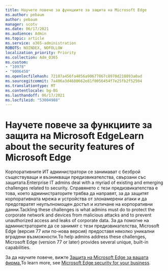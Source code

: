```yaml
---
title: Научете повече за функциите за защита на Microsoft Edge
ms.author: pebaum
author: pebaum
manager: scotv
ms.date: 06/17/2021
ms.audience: Admin
ms.topic: article
ms.service: o365-administration
ROBOTS: NOINDEX, NOFOLLOW
localization_priority: Priority
ms.collection: Adm_O365
ms.custom:
- "10978"
- "9006450"
ms.openlocfilehash: 72107a456fa4856a90677867c8970d218893a0ad
ms.sourcegitcommit: 7a406a3d4680662e81f0056454f7e25fb2f52504
ms.translationtype: MT
ms.contentlocale: bg-BG
ms.lasthandoff: 06/17/2021
ms.locfileid: "53004988"
---
```

# <a name="learn-about-the-security-features-of-microsoft-edge"></a><span data-ttu-id="f17a8-102">Научете повече за функциите за защита на Microsoft Edge</span><span class="sxs-lookup"><span data-stu-id="f17a8-102">Learn about the security features of Microsoft Edge</span></span>

<span data-ttu-id="f17a8-103">Корпоративните ИТ администратори се занимават с безброй съществуващи и възникващи предизвикателства, свързани със защитата.</span><span class="sxs-lookup"><span data-stu-id="f17a8-103">Enterprise IT admins deal with a myriad of existing and emerging challenges related to security.</span></span> <span data-ttu-id="f17a8-104">Справянето с тези предизвикателства е това, което администраторите трябва да направят, за да защитят корпоративната мрежа и устройства от злонамерени атаки и да предотвратят неупълномощен достъп и изтичане на корпоративни данни.</span><span class="sxs-lookup"><span data-stu-id="f17a8-104">Tackling these challenges is what admins must do to protect the corporate network and devices from malicious attacks and to prevent unauthorized access and leaks of corporate data.</span></span> <span data-ttu-id="f17a8-105">За да помогне на администраторите да се занимят с тези предизвикателства, Microsoft Edge (версия 77 или по-нова версия) предоставя няколко уникални вградени възможности.</span><span class="sxs-lookup"><span data-stu-id="f17a8-105">To help admins address these challenges, Microsoft Edge (version 77 or later) provides several unique, built-in capabilities.</span></span> 

<span data-ttu-id="f17a8-106">За да научите повече, вижте [Защита на Microsoft Edge за вашата фирма.](/DeployEdge/ms-edge-security-for-business)</span><span class="sxs-lookup"><span data-stu-id="f17a8-106">To learn more, see [Microsoft Edge security for your business](/DeployEdge/ms-edge-security-for-business).</span></span>